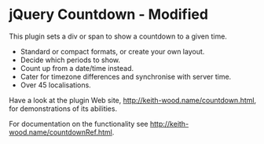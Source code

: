 jQuery Countdown - Modified
================

This plugin sets a div or span to show a countdown to a given time.

* Standard or compact formats, or create your own layout.
* Decide which periods to show.
* Count up from a date/time instead.
* Cater for timezone differences and synchronise with server time.
* Over 45 localisations.

Have a look at the plugin Web site, http://keith-wood.name/countdown.html, for demonstrations of its abilities.

For documentation on the functionality see http://keith-wood.name/countdownRef.html.
